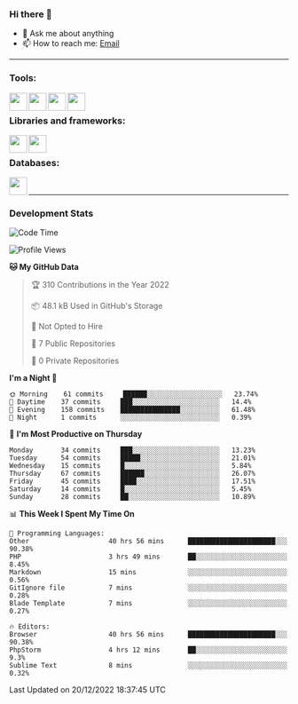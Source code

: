 ### Hi there 👋

<!-- - 🔭 I’m currently working on [huyviet] -->
- 💬 Ask me about anything
- 📫 How to reach me: [Email]
<!-- - ⚡ Fun fact: abc -->

---

### Tools:
<img align='left' height="32" width="32" src="https://cdn.jsdelivr.net/npm/simple-icons@4.8.0/icons/phpstorm.svg" />
<img align='left' height="32" width="32" src="https://cdn.jsdelivr.net/npm/simple-icons@4.8.0/icons/sublimetext.svg" />
<img align='left' height="32" width="32" src="https://cdn.jsdelivr.net/npm/simple-icons@4.8.0/icons/laragon.svg" />
<img align='left' height="32" width="32" src="https://cdn.jsdelivr.net/npm/simple-icons@4.8.0/icons/xampp.svg" />
<br>

### Libraries and frameworks:
<img align='left' height="32" width="32" src="https://cdn.jsdelivr.net/npm/simple-icons@4.8.0/icons/laravel.svg" />
<img align='left' height="32" width="32" src="https://cdn.jsdelivr.net/npm/simple-icons@4.8.0/icons/jquery.svg" />
<br>

### Databases:
<img align='left' height="32" width="32" src="https://cdn.jsdelivr.net/npm/simple-icons@4.8.0/icons/mysql.svg" />
<br>

---
### Development Stats
<!--START_SECTION:waka-->
![Code Time](http://img.shields.io/badge/Code%20Time-565%20hrs%2017%20mins-blue)

![Profile Views](http://img.shields.io/badge/Profile%20Views-74-blue)

**🐱 My GitHub Data** 

> 🏆 310 Contributions in the Year 2022
 > 
> 📦 48.1 kB Used in GitHub's Storage 
 > 
> 🚫 Not Opted to Hire
 > 
> 📜 7 Public Repositories 
 > 
> 🔑 0 Private Repositories  
 > 
**I'm a Night 🦉** 

```text
🌞 Morning    61 commits     ██████░░░░░░░░░░░░░░░░░░░   23.74% 
🌆 Daytime    37 commits     ███░░░░░░░░░░░░░░░░░░░░░░   14.4% 
🌃 Evening    158 commits    ███████████████░░░░░░░░░░   61.48% 
🌙 Night      1 commits      ░░░░░░░░░░░░░░░░░░░░░░░░░   0.39%

```
📅 **I'm Most Productive on Thursday** 

```text
Monday       34 commits     ███░░░░░░░░░░░░░░░░░░░░░░   13.23% 
Tuesday      54 commits     █████░░░░░░░░░░░░░░░░░░░░   21.01% 
Wednesday    15 commits     █░░░░░░░░░░░░░░░░░░░░░░░░   5.84% 
Thursday     67 commits     ██████░░░░░░░░░░░░░░░░░░░   26.07% 
Friday       45 commits     ████░░░░░░░░░░░░░░░░░░░░░   17.51% 
Saturday     14 commits     █░░░░░░░░░░░░░░░░░░░░░░░░   5.45% 
Sunday       28 commits     ██░░░░░░░░░░░░░░░░░░░░░░░   10.89%

```


📊 **This Week I Spent My Time On** 

```text
💬 Programming Languages: 
Other                    40 hrs 56 mins      ██████████████████████░░░   90.38% 
PHP                      3 hrs 49 mins       ██░░░░░░░░░░░░░░░░░░░░░░░   8.45% 
Markdown                 15 mins             ░░░░░░░░░░░░░░░░░░░░░░░░░   0.56% 
GitIgnore file           7 mins              ░░░░░░░░░░░░░░░░░░░░░░░░░   0.28% 
Blade Template           7 mins              ░░░░░░░░░░░░░░░░░░░░░░░░░   0.27%

🔥 Editors: 
Browser                  40 hrs 56 mins      ██████████████████████░░░   90.38% 
PhpStorm                 4 hrs 12 mins       ██░░░░░░░░░░░░░░░░░░░░░░░   9.3% 
Sublime Text             8 mins              ░░░░░░░░░░░░░░░░░░░░░░░░░   0.32%

```


 Last Updated on 20/12/2022 18:37:45 UTC
<!--END_SECTION:waka-->

[huyviet]: https://huyviet.vn/
[EMAIl]: https://mail.google.com/mail/u/0/?fs=1&tf=cm&source=mailto&to=huynguyenviet0110@gmail.com
